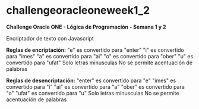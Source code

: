 # challengeoracleoneweek1_2
**Challenge Oracle ONE - Lógica de Programación - Semana 1 y 2**

Encriptador de texto con Javascript

**Reglas de encriptación:** 
"e" es convertido para "enter" 
"i" es convertido para "imes"
"a" es convertido para "ai"
"o" es convertido para "ober"
"u" es convertido para "ufat"
Solo letras minusculas
No se permite acentuación de palabras 

**Reglas de desencriptación:**
"enter" es convertido para "e" 
"imes" es convertido para "i"
"ai" es convertido para "a"
"ober" es convertido para "o"
"ufat" es convertido para "u"
Solo letras minusculas
No se permite acentuación de palabras   
